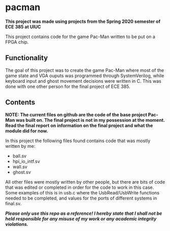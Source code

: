 # pacman
**This project was made using projects from the Spring 2020 semester of ECE 385 at UIUC**

This project contains code for the game Pac-Man written to be put on a FPGA chip.

## Functionality
The goal of this project was to create the game Pac-Man where most of the game state and VGA ouputs was programmed through SystemVerilog, while keyboard input and ghost movement decisions were written in C. This was done with one other person for the final project of ECE 385.

## Contents 
**NOTE: The current files on github are the code of the base project Pac-Man was built on. The final project is not in my possession at the moment. Read the final report on information on the final project and what the module did for now.**

In this project the following files found contains code that was mostly written by me:
* ball.sv
* hpi_io_intf.sv
* wall.sv
* ghost.sv

All other files were mostly written by other people, but there are bits of code that was edited or completed in order for the code to work in this case. Some examples of this is in usb.c where the UsbRead/UsbWrite functions needed to be completed, and values for the ports of different systems in final.sv.

_**Please only use this repo as a reference! I hereby state that I shall not be held responsible for any misuse of my work or any academic integrity violations.**_
